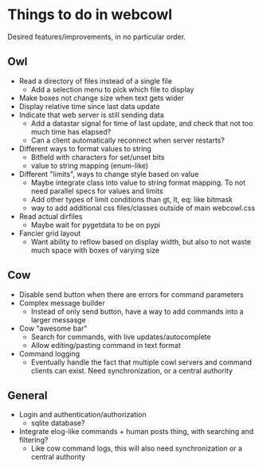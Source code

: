 Things to do in webcowl
=======================

Desired features/improvements, in no particular order.

Owl
---

 * Read a directory of files instead of a single file
   * Add a selection menu to pick which file to display
 * Make boxes not change size when text gets wider
 * Display relative time since last data update
 * Indicate that web server is still sending data
   * Add a datastar signal for time of last update, and check that not too much time has elapsed?
   * Can a client automatically reconnect when server restarts?
 * Different ways to format values to string
   * Bitfield with characters for set/unset bits
   * value to string mapping (enum-like)
 * Different "limits", ways to change style based on value
   * Maybe integrate class into value to string format mapping. To not need parallel specs for values and limits
   * Add other types of limit conditions than gt, lt,  eq: like bitmask
   * way to add additional css files/classes outside of main webcowl.css
 * Read actual dirfiles
   * Maybe wait for pygetdata to be on pypi
 * Fancier grid layout
   * Want ability to reflow based on display width, but also to not waste much space with boxes of varying size

Cow
---

 * Disable  send button when there are errors for command parameters
 * Complex message builder
   * Instead of only send button, have a way to add commands into a larger messasge
 * Cow "awesome bar"
   * Search for commands, with live updates/autocomplete
   * Allow editing/pasting command in text format
 * Command logging
   * Eventually handle the fact that multiple cowl servers and command clients can exist. Need synchronization, or a central authority

General
-------

 * Login and authentication/authorization
   * sqlite database?
 * Integrate elog-like commands + human posts thing, with searching and filtering?
   * Like cow command logs, this will also need synchronization or a central authority

